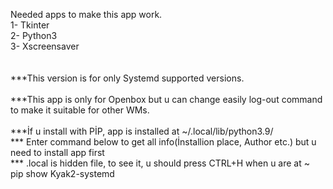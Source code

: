 Needed apps to make this app work. <br>
1- Tkinter <br>
2- Python3 <br>
3- Xscreensaver <br>
<br>
<br>
***This version is for only Systemd supported versions. <br> <br>
***This app is only for Openbox but u can change easily log-out command to make it suitable for other WMs. <br> <br>
***İf u install with PİP, app is installed at ~/.local/lib/python3.9/ <br>
*** Enter command below to get all info(İnstallion place, Author etc.) but u need to install app first <br> 
*** .local is hidden file, to see it, u should press CTRL+H when u are at ~ <br>
    pip show Kyak2-systemd 